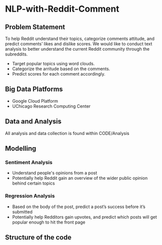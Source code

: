 # NLP-with-Reddit-Comment

## Problem Statement
To help Reddit understand their topics, categorize comments attitude, and predict comments’ likes and dislike scores. We would like to conduct text analysis to better understand the current Reddit community through the subreddits. 
* Target popular topics using word clouds.
* Categorize the arritude based on the comments.
* Predict scores for each comment accordingly.

## Big Data Platforms
* Google Cloud Platform
* UChicago Research Computing Center

## Data and Analysis
All analysis and data collection is found within CODE/Analysis

## Modelling
### Sentiment Analysis
* Understand people's opinions from a post
* Potentially help Reddit gain an overview of the wider public opinion behind certain topics

### Regression Analysis
* Based on the body of the post, predict a post’s success before it’s submitted
* Potentially help Redditors gain upvotes, and predict which posts will get popular enough to hit the front page

## Structure of the code
